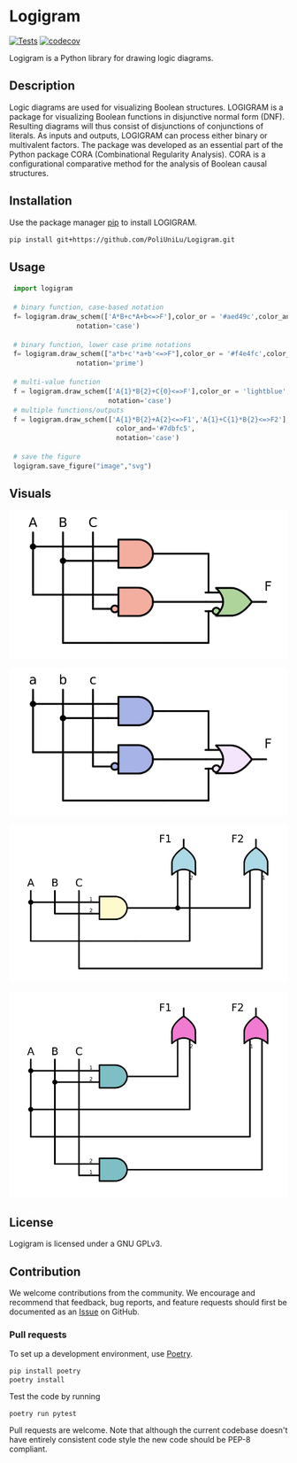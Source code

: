 # Logigram
[![Tests](https://github.com/PoliUniLu/logigram/workflows/Tests/badge.svg)](https://github.com/PoliUniLu/logigram/actions?workflow=Tests)
[![codecov](https://codecov.io/github/PoliUniLu/logigram/branch/master/graph/badge.svg?token=36V7QBSJI3)](https://codecov.io/github/PoliUniLu/logigram)

Logigram is a Python library for drawing logic diagrams.

## Description
Logic diagrams are used for visualizing Boolean structures.
LOGIGRAM is a package for visualizing Boolean functions in disjunctive normal 
form (DNF). Resulting diagrams will thus consist of disjunctions of
conjunctions of literals. As inputs and outputs, LOGIGRAM can process either
binary or multivalent factors. The package was developed as an essential part
of the Python package CORA (Combinational Regularity Analysis).
CORA is a configurational comparative method for the analysis of Boolean
causal structures.

 

## Installation
 
 Use the package manager [pip](https://pip.pypa.io/en/stable/) to install LOGIGRAM.
  
  ```bash
  pip install git+https://github.com/PoliUniLu/Logigram.git
  ```
  
## Usage
 
 ```python
  import logigram
  
  # binary function, case-based notation
  f= logigram.draw_schem(['A*B+c*A+b<=>F'],color_or = '#aed49c',color_and = '#f3aea0',
                  notation='case')
  
  # binary function, lower case prime notations
  f= logigram.draw_schem(["a*b+c'*a+b'<=>F"],color_or = '#f4e4fc',color_and = '#a7b2e6',
                  notation='prime')
  
  # multi-value function 
  f = logigram.draw_schem(['A{1}*B{2}+C{0}<=>F'],color_or = 'lightblue',color_and = 'lemonchiffon',
                          notation='case')
  # multiple functions/outputs
  f = logigram.draw_schem(['A{1}*B{2}+A{2}<=>F1','A{1}+C{1}*B{2}<=>F2'], color_or='#f17bd0',
                            color_and='#7dbfc5',
                            notation='case')

  # save the figure 
  logigram.save_figure("image","svg")
  ```
## Visuals
  ![Ex. of a signle boolean function in a CDNF](examples/ex1.svg)
  
  ![Ex. of the two boolean functions in a CDNF](examples/ex2.svg)
  
  ![Ex. of a multi-value function in a CDNF](examples/ex3.svg)
  
  ![Ex. of the two multi-value fucntions i a CDNF](examples/ex4.svg)

## License
Logigram is licensed under a GNU GPLv3. 

## Contribution 

We welcome contributions from the community.
We encourage and recommend that feedback, bug reports, and feature requests should first be documented as an [Issue](https://github.com/PoliUniLu/cora/issues) on GitHub.

### Pull requests
To set up a development environment, use [Poetry](https://python-poetry.org/).
```console
pip install poetry
poetry install
```
Test the code by running
```console
poetry run pytest
```
Pull requests are welcome. Note that although the current codebase doesn't have entirely 
consistent code style the new code should be PEP-8 compliant.
